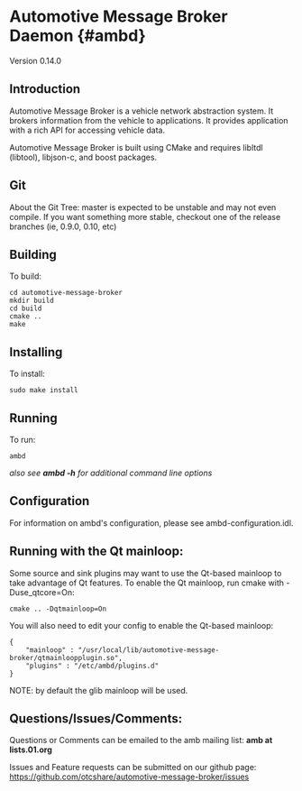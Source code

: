 # Automotive Message Broker Daemon {#ambd}

Version 0.14.0

## Introduction

Automotive Message Broker is a vehicle network abstraction system.  It brokers information from the vehicle
to applications.  It provides application with a rich API for accessing vehicle data.

Automotive Message Broker is built using CMake and requires libltdl (libtool), libjson-c, and boost packages.

## Git
About the Git Tree:
master is expected to be unstable and may not even compile.  If you want something more stable, checkout one of the
release branches (ie, 0.9.0, 0.10, etc)

## Building

To build:

~~~~~~~~~~~~~{.bash}
cd automotive-message-broker
mkdir build
cd build
cmake ..
make
~~~~~~~~~~~~~

## Installing

To install:

~~~~~~~~~~~~~{.bash}
sudo make install
~~~~~~~~~~~~~

## Running
To run:

~~~~~~~~~~~~~{.bash}
ambd
~~~~~~~~~~~~~

*also see **ambd -h** for additional command line options*

## Configuration

For information on ambd's configuration, please see ambd-configuration.idl.

## Running with the Qt mainloop:

Some source and sink plugins may want to use the Qt-based mainloop to take advantage of Qt features. To enable
the Qt mainloop, run cmake with -Duse_qtcore=On:

~~~~~~~~~~~~~{.bash}
cmake .. -Dqtmainloop=On
~~~~~~~~~~~~~

You will also need to edit your config to enable the Qt-based mainloop:

~~~~~~~~~~~~~{.json}
{
	"mainloop" : "/usr/local/lib/automotive-message-broker/qtmainloopplugin.so",
	"plugins" : "/etc/ambd/plugins.d"
}
~~~~~~~~~~~~~

NOTE: by default the glib mainloop will be used.

## Questions/Issues/Comments:

Questions or Comments can be emailed to the amb mailing list:
**amb at lists.01.org**

Issues and Feature requests can be submitted on our github page:
https://github.com/otcshare/automotive-message-broker/issues
